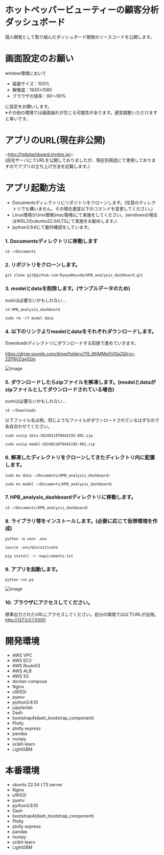 # ホットペッパービューティーの顧客分析ダッシュボード
個人開発として取り組んだダッシュボード開発のソースコードを公開します。

# 画面設定のお願い
window環境において
- 画面サイズ：100%
- 解像度：1920×1080
- ブラウザの倍率：80〜90%

に設定をお願いします。<br>
※その他の環境では画面崩れが生じる可能性があります。適宜調整いただけますと幸いです。

# アプリのURL(現在非公開)
~http://hpbdashboard.mydns.jp/~  
(自宅サーバにてURLを公開しておりましたが、現在別用途にて使用しておりますのでアプリの立ち上げ方法を記載します。)

# アプリ起動方法
- Documentsディレクトリにリポジトリをクローンします。(任意のディレクトリでも構いません。その場合適宜以下のコマンドを変更してください。)
- Linux環境かUnix環境(mac環境)にて実施をしてください。(windowsの場合はWSL2のubuntu22.04LTSにて実施をお勧めします。)  
- python3.9.6にて動作確認をしています。
  
### 1. Documentsディレクトリに移動します
```
cd ~/Documents
```
### 2. リポジトリをクローンします。
```
git clone git@github.com:RyoyaMasuda/HPB_analysis_dashboard.git
```
### 3. modelとdataを削除します。(サンプルデータのため)
sudoは必要ないかもしれない...  
```
cd HPB_analysis_dashboard
```
```
sudo rm -rf model data
```
### 4. 以下のリンクよりmodelとdataをそれぞれダウンロードします。
Downloadsディレクトリにダウンロードする前提で進めていきます。  
<br>
https://drive.google.com/drive/folders/115_96jMMp5Vl0aZQIrvy-2ZP8VZgy02m
  
![image](https://github.com/RyoyaMasuda/HPB_analysis_dashboard/assets/94744317/53acf4a9-9ad3-470f-99ab-74069b80b3e7)
  
### 5. ダウンロードしたらzipファイルを解凍します。(modelとdataがzipファイルとしてダウンロードされている場合)  
sudoは必要ないかもしれない... 
```
cd ~/Downloads
```
以下ファイル名は例。同じようなファイルがダウンロードされているはずなので各自合わせてください。<br>
```
sudo unzip data-20240218T044219Z-001.zip
```
```
sudo unzip model-20240218T044219Z-001.zip
```
### 6. 解凍したディレクトリをクローンしてきたディレクトリ内に配置します。
```
sudo mv data ~/Documents/HPB_analysis_dashboard/
```
```
sudo mv model ~/Documents/HPB_analysis_dashboard/
```
### 7. HPB_analysis_dashboardディレクトリに移動します。
```
cd ~/Documents/HPB_analysis_dashboard/
```
### 8. ライブラリ等をインストールします。(必要に応じて仮想環境を作成)
```
python -m venv .env
```
```
source .env/bin/activate
```
```
pip install -r requirements.txt
```
### 9. アプリを起動します。
```
python run.py
```

![image](https://github.com/RyoyaMasuda/HPB_analysis_dashboard/assets/94744317/8a33d237-9b5b-47b5-a282-7968ddb5ad87)

### 10. ブラウザにアクセスしてください。  
標準出力されたURLにアクセスしてください。自分の環境では以下URLが出現。  
http://127.0.0.1:5000  
  
# 開発環境
- AWS VPC
- AWS EC2
- AWS Route53
- AWS ALB
- AWS S3
- docker-compose
- Nginx
- uWSGI
- pyenv
- python3.8.10
- jupyterlab
- Dash
- bootstrap4(dash_bootstrap_component)
- Plotly
- plotly express
- pandas
- numpy
- scikit-learn
- LightGBM

# 本番環境
- ubuntu 22.04 LTS server
- Nginx
- uWSGI
- pyenv
- python3.8.10
- Dash
- bootstrap4(dash_bootstrap_component)
- Plotly
- plotly express
- pandas
- numpy
- scikit-learn
- LightGBM
